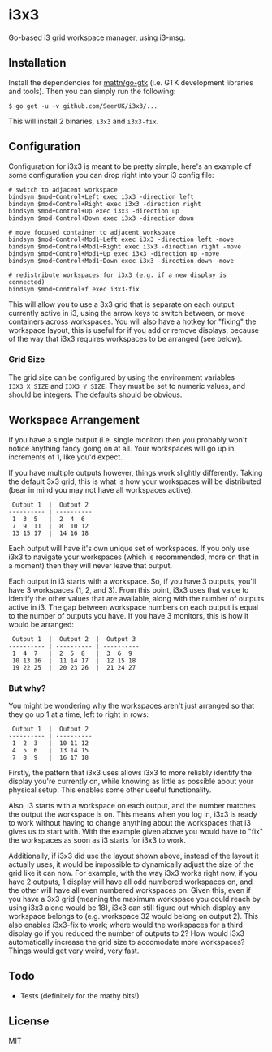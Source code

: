 # i3x3

Go-based i3 grid workspace manager, using i3-msg.

## Installation

Install the dependencies for [mattn/go-gtk][1] (i.e. GTK development libraries and tools). Then you
can simply run the following:

```
$ go get -u -v github.com/SeerUK/i3x3/...
```

This will install 2 binaries, `i3x3` and `i3x3-fix`.

## Configuration

Configuration for i3x3 is meant to be pretty simple, here's an example of some configuration you can
drop right into your i3 config file:

```
# switch to adjacent workspace
bindsym $mod+Control+Left exec i3x3 -direction left
bindsym $mod+Control+Right exec i3x3 -direction right
bindsym $mod+Control+Up exec i3x3 -direction up
bindsym $mod+Control+Down exec i3x3 -direction down

# move focused container to adjacent workspace
bindsym $mod+Control+Mod1+Left exec i3x3 -direction left -move
bindsym $mod+Control+Mod1+Right exec i3x3 -direction right -move
bindsym $mod+Control+Mod1+Up exec i3x3 -direction up -move
bindsym $mod+Control+Mod1+Down exec i3x3 -direction down -move

# redistribute workspaces for i3x3 (e.g. if a new display is connected)
bindsym $mod+Control+f exec i3x3-fix
```

This will allow you to use a 3x3 grid that is separate on each output currently active in i3, using 
the arrow keys to switch between, or move containers across workspaces. You will also have a hotkey
for "fixing" the workspace layout, this is useful for if you add or remove displays, because of the
way that i3x3 requires workspaces to be arranged (see below).

### Grid Size

The grid size can be configured by using the environment variables `I3X3_X_SIZE` and `I3X3_Y_SIZE`.
They must be set to numeric values, and should be integers. The defaults should be obvious.

## Workspace Arrangement

If you have a single output (i.e. single monitor) then you probably won't notice anything fancy 
going on at all. Your workspaces will go up in increments of 1, like you'd expect.

If you have multiple outputs however, things work slightly differently. Taking the default 3x3 grid,
this is what is how your workspaces will be distributed (bear in mind you may not have all 
workspaces active).

```
 Output 1  |  Output 2
---------- | ----------
 1  3  5   |  2  4  6
 7  9  11  |  8  10 12
 13 15 17  |  14 16 18
```

Each output will have it's own unique set of workspaces. If you only use i3x3 to navigate your 
workspaces (which is recommended, more on that in a moment) then they will never leave that output.

Each output in i3 starts with a workspace. So, if you have 3 outputs, you'll have 3 workspaces (1, 
2, and 3). From this point, i3x3 uses that value to identify the other values that are available, 
along with the number of outputs active in i3. The gap between workspace numbers on each output is
equal to the number of outputs you have. If you have 3 monitors, this is how it would be arranged:


```
 Output 1  |  Output 2  |  Output 3
---------- | ---------- | ----------
 1  4  7   |  2  5  8   |  3  6  9
 10 13 16  |  11 14 17  |  12 15 18
 19 22 25  |  20 23 26  |  21 24 27
```

### But why?

You might be wondering why the workspaces aren't just arranged so that they go up 1 at a time, left
to right in rows:

```
 Output 1  |  Output 2 
---------- | ----------
 1  2  3   |  10 11 12 
 4  5  6   |  13 14 15
 7  8  9   |  16 17 18
```

Firstly, the pattern that i3x3 uses allows i3x3 to more reliably identify the display you're 
currently on, while knowing as little as possible about your physical setup. This enables some other
useful functionality.

Also, i3 starts with a workspace on each output, and the number matches the output the workspace
is on. This means when you log in, i3x3 is ready to work without having to change anything about the
workspaces that i3 gives us to start with. With the example given above you would have to "fix" the
workspaces as soon as i3 starts for i3x3 to work.

Additionally, if i3x3 did use the layout shown above, instead of the layout it actually uses, it 
would be impossible to dynamically adjust the size of the grid like it can now. For example, with
the way i3x3 works right now, if you have 2 outputs, 1 display will have all odd numbered workspaces
on, and the other will have all even numbered workspaces on. Given this, even if you have a 3x3 
grid (meaning the maximum workspace you could reach by using i3x3 alone would be 18), i3x3 can still
figure out which display any workspace belongs to (e.g. workspace 32 would belong on output 2). This
also enables i3x3-fix to work; where would the workspaces for a third display go if you reduced the 
number of outputs to 2? How would i3x3 automatically increase the grid size to accomodate more 
workspaces? Things would get very weird, very fast.

## Todo

* Tests (definitely for the mathy bits!)

## License

MIT

[1]: https://github.com/mattn/go-gtk
